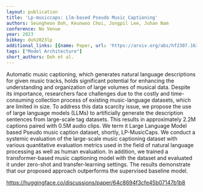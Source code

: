 ```yaml
---
layout: publication
title: 'Lp-musiccaps: Llm-based Pseudo Music Captioning'
authors: Seungheon Doh, Keunwoo Choi, Jongpil Lee, Juhan Nam
conference: No Venue
year: 2023
bibkey: doh2023lp
additional_links: [{name: Paper, url: 'https://arxiv.org/abs/hf2307.16372'}]
tags: ["Model Architecture"]
short_authors: Doh et al.
---
```

Automatic music captioning, which generates natural language descriptions for given music tracks, holds significant potential for enhancing the understanding and organization of large volumes of musical data. Despite its importance, researchers face challenges due to the costly and time-consuming collection process of existing music-language datasets, which are limited in size. To address this data scarcity issue, we propose the use of large language models (LLMs) to artificially generate the description sentences from large-scale tag datasets. This results in approximately 2.2M captions paired with 0.5M audio clips. We term it Large Language Model based Pseudo music caption dataset, shortly, LP-MusicCaps. We conduct a systemic evaluation of the large-scale music captioning dataset with various quantitative evaluation metrics used in the field of natural language processing as well as human evaluation. In addition, we trained a transformer-based music captioning model with the dataset and evaluated it under zero-shot and transfer-learning settings. The results demonstrate that our proposed approach outperforms the supervised baseline model.

https://huggingface.co/discussions/paper/64c8694f3cfe45b07147b1b8